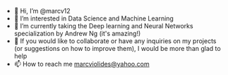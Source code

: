 - 👋 Hi, I’m @marcv12
- 👀 I’m interested in Data Science and Machine Learning
- 🌱 I’m currently taking the Deep learning and Neural Networks specialization by Andrew Ng (it's amazing!)
- 💞️ If you would like to collaborate or have any inquiries on my projects (or suggestions on how to improve them), I would be more than glad to help
- 📫 How to reach me marcviolides@yahoo.com

<!---
marcv12/marcv12 is a ✨ special ✨ repository because its `README.md` (this file) appears on your GitHub profile.
You can click the Preview link to take a look at your changes.
--->
